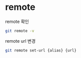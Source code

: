 # remote

remote 확인

```bash
git remote -v
```

remote url 변경

```bash
git remote set-url {alias} {url}
```

